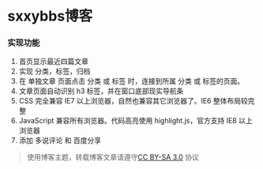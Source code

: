 # sxxybbs博客

### 实现功能

  1. 首页显示最近四篇文章
  2. 实现 分类，标签，归档
  3. 在 单独文章 页面点击 分类 或 标签 时，连接到所属 分类 或 标签的页面。
  4. 文章页面自动识别 h3 标签，并在窗口底部现实导航条
  5. CSS 完全兼容 IE7 以上浏览器，自然也兼容其它浏览器了。IE6 整体布局较完整
  6. JavaScript 兼容所有浏览器。代码高亮使用 highlight.js，官方支持 IE8 以上浏览器
  7. 添加 多说评论 和 百度分享

> 使用博客主题，转载博客文章请遵守[CC BY-SA 3.0](http://creativecommons.org/licenses/by-sa/3.0/cn/) 协议

